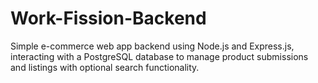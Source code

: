 # Work-Fission-Backend
Simple e-commerce web app backend using Node.js and Express.js, interacting with a PostgreSQL database to manage product submissions and listings with optional search functionality.
